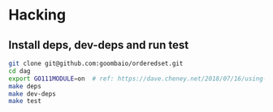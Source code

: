 # Hacking

## Install deps, dev-deps and run test

```sh
git clone git@github.com:goombaio/orderedset.git
cd dag
export GO111MODULE=on  # ref: https://dave.cheney.net/2018/07/16/using-go-modules-with-travis-ci
make deps
make dev-deps
make test
```
